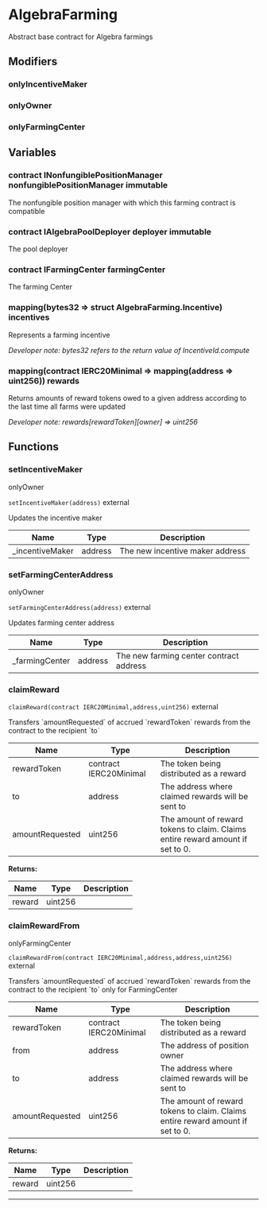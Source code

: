 

# AlgebraFarming

Abstract base contract for Algebra farmings


## Modifiers
### onlyIncentiveMaker









### onlyOwner









### onlyFarmingCenter











## Variables
### contract INonfungiblePositionManager nonfungiblePositionManager immutable

The nonfungible position manager with which this farming contract is compatible

### contract IAlgebraPoolDeployer deployer immutable

The pool deployer

### contract IFarmingCenter farmingCenter 

The farming Center

### mapping(bytes32 &#x3D;&gt; struct AlgebraFarming.Incentive) incentives 

Represents a farming incentive

*Developer note: bytes32 refers to the return value of IncentiveId.compute*
### mapping(contract IERC20Minimal &#x3D;&gt; mapping(address &#x3D;&gt; uint256)) rewards 

Returns amounts of reward tokens owed to a given address according to the last time all farms were updated

*Developer note: rewards[rewardToken][owner] &#x3D;&gt; uint256*

## Functions
### setIncentiveMaker

onlyOwner

`setIncentiveMaker(address)`  external

Updates the incentive maker



| Name | Type | Description |
| ---- | ---- | ----------- |
| _incentiveMaker | address | The new incentive maker address |


### setFarmingCenterAddress

onlyOwner

`setFarmingCenterAddress(address)`  external

Updates farming center address



| Name | Type | Description |
| ---- | ---- | ----------- |
| _farmingCenter | address | The new farming center contract address |


### claimReward


`claimReward(contract IERC20Minimal,address,uint256)`  external

Transfers &#x60;amountRequested&#x60; of accrued &#x60;rewardToken&#x60; rewards from the contract to the recipient &#x60;to&#x60;



| Name | Type | Description |
| ---- | ---- | ----------- |
| rewardToken | contract IERC20Minimal | The token being distributed as a reward |
| to | address | The address where claimed rewards will be sent to |
| amountRequested | uint256 | The amount of reward tokens to claim. Claims entire reward amount if set to 0. |

**Returns:**

| Name | Type | Description |
| ---- | ---- | ----------- |
| reward | uint256 |  |

### claimRewardFrom

onlyFarmingCenter

`claimRewardFrom(contract IERC20Minimal,address,address,uint256)`  external

Transfers &#x60;amountRequested&#x60; of accrued &#x60;rewardToken&#x60; rewards from the contract to the recipient &#x60;to&#x60;
only for FarmingCenter



| Name | Type | Description |
| ---- | ---- | ----------- |
| rewardToken | contract IERC20Minimal | The token being distributed as a reward |
| from | address | The address of position owner |
| to | address | The address where claimed rewards will be sent to |
| amountRequested | uint256 | The amount of reward tokens to claim. Claims entire reward amount if set to 0. |

**Returns:**

| Name | Type | Description |
| ---- | ---- | ----------- |
| reward | uint256 |  |



---


